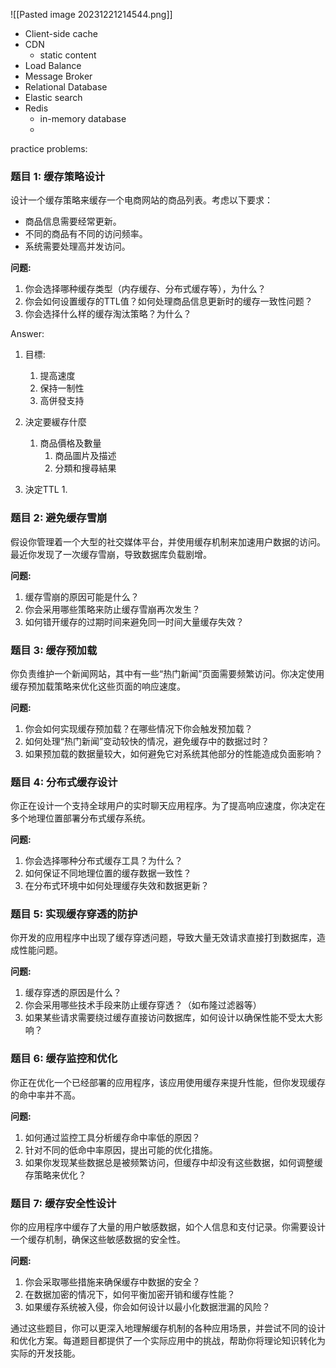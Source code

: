 
![[Pasted image 20231221214544.png]]

- Client-side cache
- CDN
	- static content
- Load Balance
- Message Broker
- Relational Database
- Elastic search
- Redis
	- in-memory database
	- 


practice problems:
### 题目 1: 缓存策略设计

设计一个缓存策略来缓存一个电商网站的商品列表。考虑以下要求：

- 商品信息需要经常更新。
- 不同的商品有不同的访问频率。
- 系统需要处理高并发访问。

**问题:**

1. 你会选择哪种缓存类型（内存缓存、分布式缓存等），为什么？
2. 你会如何设置缓存的TTL值？如何处理商品信息更新时的缓存一致性问题？
3. 你会选择什么样的缓存淘汰策略？为什么？

Answer:
1. 目標:
	1. 提高速度
	2. 保持一制性
	3. 高併發支持

2. 決定要緩存什麼
	1. 商品價格及數量
		1. 商品圖片及描述
		2. 分類和搜尋結果
		
3. 決定TTL
	1. 

### 题目 2: 避免缓存雪崩

假设你管理着一个大型的社交媒体平台，并使用缓存机制来加速用户数据的访问。最近你发现了一次缓存雪崩，导致数据库负载剧增。

**问题:**

1. 缓存雪崩的原因可能是什么？
2. 你会采用哪些策略来防止缓存雪崩再次发生？
3. 如何错开缓存的过期时间来避免同一时间大量缓存失效？

### 题目 3: 缓存预加载

你负责维护一个新闻网站，其中有一些“热门新闻”页面需要频繁访问。你决定使用缓存预加载策略来优化这些页面的响应速度。

**问题:**

1. 你会如何实现缓存预加载？在哪些情况下你会触发预加载？
2. 如何处理“热门新闻”变动较快的情况，避免缓存中的数据过时？
3. 如果预加载的数据量较大，如何避免它对系统其他部分的性能造成负面影响？

### 题目 4: 分布式缓存设计

你正在设计一个支持全球用户的实时聊天应用程序。为了提高响应速度，你决定在多个地理位置部署分布式缓存系统。

**问题:**

1. 你会选择哪种分布式缓存工具？为什么？
2. 如何保证不同地理位置的缓存数据一致性？
3. 在分布式环境中如何处理缓存失效和数据更新？

### 题目 5: 实现缓存穿透的防护

你开发的应用程序中出现了缓存穿透问题，导致大量无效请求直接打到数据库，造成性能问题。

**问题:**

1. 缓存穿透的原因是什么？
2. 你会采用哪些技术手段来防止缓存穿透？（如布隆过滤器等）
3. 如果某些请求需要绕过缓存直接访问数据库，如何设计以确保性能不受太大影响？

### 题目 6: 缓存监控和优化

你正在优化一个已经部署的应用程序，该应用使用缓存来提升性能，但你发现缓存的命中率并不高。

**问题:**

1. 如何通过监控工具分析缓存命中率低的原因？
2. 针对不同的低命中率原因，提出可能的优化措施。
3. 如果你发现某些数据总是被频繁访问，但缓存中却没有这些数据，如何调整缓存策略来优化？

### 题目 7: 缓存安全性设计

你的应用程序中缓存了大量的用户敏感数据，如个人信息和支付记录。你需要设计一个缓存机制，确保这些敏感数据的安全性。

**问题:**

1. 你会采取哪些措施来确保缓存中数据的安全？
2. 在数据加密的情况下，如何平衡加密开销和缓存性能？
3. 如果缓存系统被入侵，你会如何设计以最小化数据泄漏的风险？

通过这些题目，你可以更深入地理解缓存机制的各种应用场景，并尝试不同的设计和优化方案。每道题目都提供了一个实际应用中的挑战，帮助你将理论知识转化为实际的开发技能。